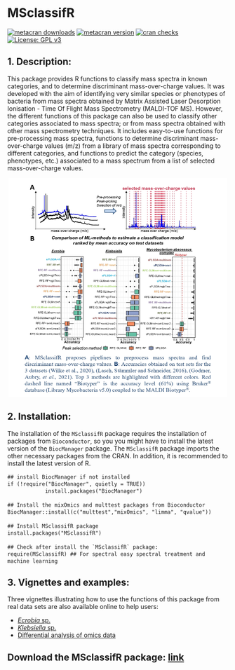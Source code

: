 # MSclassifR
[![metacran downloads](https://cranlogs.r-pkg.org/badges/grand-total/MSclassifR?color=green)](https://cran.r-project.org/web/packages/MSclassifR/index.html)
[![metacran version](https://www.r-pkg.org/badges/version/MSclassifR)](https://cran.r-project.org/web/packages/MSclassifR/index.html)
[![cran checks](https://cranchecks.info/badges/worst/MSclassifR)](https://cran.r-project.org/web/checks/check_results_MSclassifR.html)
[![License: GPL v3](https://img.shields.io/badge/License-GPLv3-blue.svg)](https://www.gnu.org/licenses/gpl-3.0)
## 1. Description:

This package provides R functions to classify mass spectra in known categories, and to determine discriminant mass-over-charge values. It was developed with the aim of identifying very similar species or phenotypes of bacteria from  mass spectra obtained by Matrix Assisted Laser Desorption Ionisation - Time Of Flight Mass Spectrometry (MALDI-TOF MS). However, the different functions of this package can also be used to classify other categories associated to mass spectra; or from mass spectra obtained with other mass spectrometry techniques. It includes easy-to-use functions for pre-processing mass spectra, functions to determine discriminant mass-over-charge values (m/z) from a library of mass spectra corresponding to different categories, and functions to predict the category (species, phenotypes, etc.) associated to a mass spectrum from a list of selected mass-over-charge values. 
<p align="center">
  <img src="Figures/screenMsclassifR_page-0001.jpg" width="500" height="500">
</p>

## 2. Installation:

The installation of the `MSclassifR` package requires the installation of packages from `Bioconductor`, so you you might have to install the latest version of the `BiocManager` package. The `MSclassifR` package imports the other necessary packages from the CRAN. In addition, it is recommended to install the latest version of R.

```
## install BiocManager if not installed
if (!require("BiocManager", quietly = TRUE))
            install.packages("BiocManager")

## Install the mixOmics and multtest packages from Bioconductor
BiocManager::install(c("multtest","mixOmics", "limma", "qvalue"))

## Install MSclassifR package
install.packages("MSclassifR")

## Check after install the `MSclassifR` package:
require(MSclassifR) ## For spectral easy spectral treatment and machine learning
```
## 3. Vignettes and examples:

Three vignettes illustrating how to use the functions of this package from real data sets are also available online to help users: 
- [*Ecrobia* sp.](https://agodmer.github.io/MSclassifR_examples/Vignettes/Vignettemsclassifr_Ecrobiav3.html)
- [*Klebsiella* sp.](https://agodmer.github.io/MSclassifR_examples/Vignettes/Vignettemsclassifr_Klebsiellav3.html)
- [Differential analysis of omics data](https://agodmer.github.io/MSclassifR_examples/Vignettes/Vignettemsclassifr_DAv3.html)


## Download the MSclassifR package: [link](https://cran.r-project.org/web/packages/MSclassifR/index.html)


